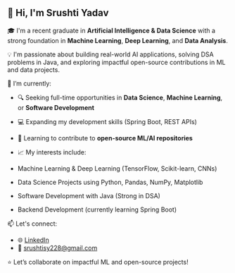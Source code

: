 ## 👋 Hi, I'm Srushti Yadav

🎓 I'm a recent graduate in **Artificial Intelligence & Data Science** with a strong foundation in **Machine Learning**, **Deep Learning**, and **Data Analysis**.

💡 I'm passionate about building real-world AI applications, solving DSA problems in Java, and exploring impactful open-source contributions in ML and data projects.

🚀 I’m currently:
- 🔍 Seeking full-time opportunities in **Data Science**, **Machine Learning**, or **Software Development**
- 💻 Expanding my development skills (Spring Boot, REST APIs)
- 🤝 Learning to contribute to **open-source ML/AI repositories**

- 📈 My interests include:
- Machine Learning & Deep Learning (TensorFlow, Scikit-learn, CNNs)
- Data Science Projects using Python, Pandas, NumPy, Matplotlib
- Software Development with Java (Strong in DSA)
- Backend Development (currently learning Spring Boot)

📫 Let's connect:
- 🌐 [LinkedIn](www.linkedin.com/in/srushtiyadav)
- 📧 srushtisy228@gmail.com

  
⭐ Let’s collaborate on impactful ML and open-source projects!

<!--
**shrus2283/shrus2283** is a ✨ _special_ ✨ repository because its `README.md` (this file) appears on your GitHub profile.

Here are some ideas to get you started:

- 🔭 I’m currently working on ...
- 🌱 I’m currently learning ...
- 👯 I’m looking to collaborate on ...
- 🤔 I’m looking for help with ...
- 💬 Ask me about ...
- 📫 How to reach me: ...
- 😄 Pronouns: ...
- ⚡ Fun fact: ...
-->
